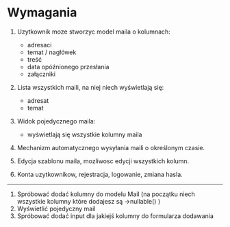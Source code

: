 # Wymagania

1. Uzytkownik moze stworzyc model maila o kolumnach:
    - adresaci
    - temat / nagłówek
    - treść
    - data opóźnionego przesłania
    - załączniki

2. Lista wszystkich maili, na niej niech wyświetlają się:
    - adresat
    - temat

3. Widok pojedycznego maila:
    - wyświetlają się wszystkie kolumny maila

4. Mechanizm automatycznego wysyłania maili o określonym czasie.

5. Edycja szablonu maila, mozliwosc edycji wszystkich kolumn.

6. Konta uzytkownikow, rejestracja, logowanie, zmiana hasla.

* * *

1. Spróbować dodać kolumny do modelu Mail (na początku niech wszystkie kolumny które dodajesz są ->nullable() )
2. Wyświetlić pojedyczny mail
3. Spróbować dodać input dla jakiejś kolumny do formularza dodawania
